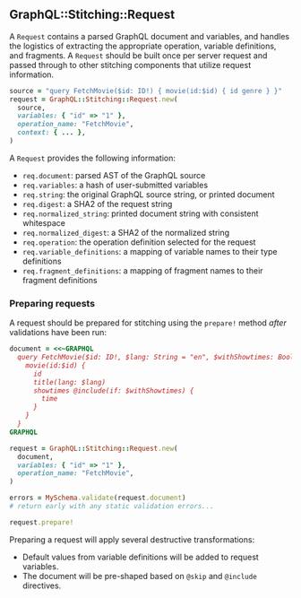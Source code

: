 ## GraphQL::Stitching::Request

A `Request` contains a parsed GraphQL document and variables, and handles the logistics of extracting the appropriate operation, variable definitions, and fragments. A `Request` should be built once per server request and passed through to other stitching components that utilize request information.

```ruby
source = "query FetchMovie($id: ID!) { movie(id:$id) { id genre } }"
request = GraphQL::Stitching::Request.new(
  source,
  variables: { "id" => "1" },
  operation_name: "FetchMovie",
  context: { ... },
)
```

A `Request` provides the following information:

- `req.document`: parsed AST of the GraphQL source
- `req.variables`: a hash of user-submitted variables
- `req.string`: the original GraphQL source string, or printed document
- `req.digest`: a SHA2 of the request string
- `req.normalized_string`: printed document string with consistent whitespace
- `req.normalized_digest`: a SHA2 of the normalized string
- `req.operation`: the operation definition selected for the request
- `req.variable_definitions`: a mapping of variable names to their type definitions
- `req.fragment_definitions`: a mapping of fragment names to their fragment definitions

### Preparing requests

A request should be prepared for stitching using the `prepare!` method _after_ validations have been run:

```ruby
document = <<~GRAPHQL
  query FetchMovie($id: ID!, $lang: String = "en", $withShowtimes: Boolean = true) {
    movie(id:$id) {
      id
      title(lang: $lang)
      showtimes @include(if: $withShowtimes) {
        time
      }
    }
  }
GRAPHQL

request = GraphQL::Stitching::Request.new(
  document,
  variables: { "id" => "1" },
  operation_name: "FetchMovie",
)

errors = MySchema.validate(request.document)
# return early with any static validation errors...

request.prepare!
```

Preparing a request will apply several destructive transformations:

- Default values from variable definitions will be added to request variables.
- The document will be pre-shaped based on `@skip` and `@include` directives.
